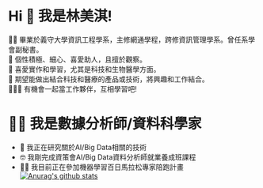 # Hi 👋 我是林美淇!                                                                                                                                                               
👩‍🎓 畢業於義守大學資訊工程學系，主修網通學程，跨修資訊管理學系。曾任系學會副秘書。                                                                                                     
🧡 個性積極、細心、喜愛助人，且擅於觀察。                                                                                                                                     
🧐 喜愛實作和學習，尤其是科技和生物醫學方面。                                                                                                                                         
🙏 期望能做出結合科技和醫療的產品或技術，將興趣和工作結合。                                                                                                                             
🧑‍🤝‍🧑 有機會一起當工作夥伴，互相學習吧! 

# 👩‍💻 我是數據分析師/資料科學家 
- 🔭 我正在研究關於AI/Big Data相關的技術                                                                                                                                             
- 🤓 我剛完成資策會AI/Big Data資料分析師就業養成班課程                                                                                                                                 
- 🏃‍♀️ 我目前正在參加機器學習百日馬拉松專家陪跑計畫
[![Anurag's github stats](https://github-readme-stats.vercel.app/api?LinMeiChi=anuraghazra)](https://github.com/anuraghazra/github-readme-stats)

<!--
**LinMeiChi/LinMeiChi** is a ✨ _special_ ✨ repository because its `README.md` (this file) appears on your GitHub profile.




Here are some ideas to get you started:

- 🔭 I’m currently working on ...
- 🌱 I’m currently learning ...
- 👯 I’m looking to collaborate on ...
- 🤔 I’m looking for help with ...
- 💬 Ask me about ...
- 📫 How to reach me: ...
- 😄 Pronouns: ...
- ⚡ Fun fact: ...
-->
